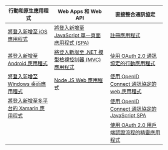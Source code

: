 | 行動和原生應用程式 | Web Apps 和 Web API | 直接整合通訊協定 |
| --- | --- | --- |
| [將登入新增至 iOS 應用程式](../articles/active-directory/develop/GuidedSetups/active-directory-ios.md) | [將登入新增至 JavaScript 單一頁面應用程式 (SPA)](../articles/active-directory/develop/GuidedSetups/active-directory-javascriptspa.md) |[註冊應用程式](../articles/active-directory/develop/active-directory-v2-app-registration.md) | 
| [將登入新增至 Android 應用程式](../articles/active-directory/develop/guidedsetups/active-directory-mobileanddesktopapp-android-intro.md) | [將登入新增至 .NET 模型檢視控制器 (MVC) 應用程式](../articles/active-directory/develop/guidedsetups/active-directory-serversidewebapp-aspnetwebappowin-intro.md) |[使用 OAuth 2.0 通訊協定的行動應用程式](../articles/active-directory/develop/active-directory-v2-protocols-oauth-code.md) |
| [將登入新增至 Windows 桌面應用程式](../articles/active-directory/develop/guidedsetups/active-directory-mobileanddesktopapp-windowsdesktop-intro.md) |[ Node JS Web 應用程式](../articles/active-directory/develop/active-directory-v2-devquickstarts-node-web.md) |[使用 OpenID Connect 通訊協定的 web 應用程式](../articles/active-directory/develop/active-directory-v2-protocols-oidc.md) |
| [將登入新增至多平台的 Xamarin 應用程式](https://github.com/Azure-Samples/active-directory-xamarin-native-v2)|  |[使用 OpenID Connect 通訊協定的 JavaScript SPA](../articles/active-directory/develop/active-directory-v2-protocols-implicit.md) |
|  |  | [使用 OAuth 2.0 用戶端認證流程的精靈應用程式](../articles/active-directory/develop/active-directory-v2-protocols-oauth-client-creds.md) |
